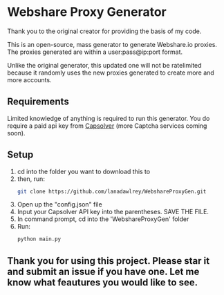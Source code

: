 # Webshare Proxy Generator

Thank you to the original creator for providing the basis of my code.

This is an open-source, mass generator to generate Webshare.io proxies. The proxies generated are within a user:pass@ip:port format.

Unlike the original generator, this updated one will not be ratelimited because it randomly uses the new proxies generated to create more and more accounts.

## Requirements

Limited knowledge of anything is required to run this generator. You do require a paid api key from [Capsolver](https://www.capsolver.com) (more Captcha services coming soon).

## Setup

1. cd into the folder you want to download this to
2. then, run:
   ```bash
   git clone https://github.com/lanadawlrey/WebshareProxyGen.git
3. Open up the "config.json" file
4. Input your Capsolver API key into the parentheses. SAVE THE FILE.
5. In command prompt, cd into the 'WebshareProxyGen' folder
6. Run:
   ```bash
   python main.py

## Thank you for using this project. Please star it and submit an issue if you have one. Let me know what feautures you would like to see.
